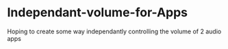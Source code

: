 # Independant-volume-for-Apps
Hoping to create some way independantly controlling the volume of 2 audio apps
